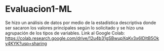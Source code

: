 # Evaluacion1-ML
Se hizo un análisis de datos por medio de la estadística descriptiva donde ser sacaron los valores principales según lo solicitado y se hizo una agrupación de los tipos de variables.
Link al Google Colab: https://colab.research.google.com/drive/12u4b31gSBwupXqKv3x6IDItB5Oky4KYK?usp=sharing
